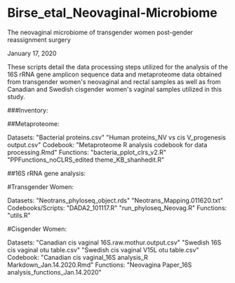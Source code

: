 # Birse_etal_Neovaginal-Microbiome
The neovaginal microbiome of transgender women post-gender reassignment surgery

January 17, 2020

These scripts detail the data processing steps utilized for the analysis of the 16S rRNA gene amplicon sequence data and metaproteome data obtained from transgender women's neovaginal and rectal samples as well as from Canadian and Swedish cisgender women's vaginal samples utilized in this study.

###Inventory:

##Metaproteome:

Datasets: 
"Bacterial proteins.csv"
"Human proteins_NV vs cis V_progenesis output.csv"
Codebook:
"Metaproteome R analysis codebook for data processing.Rmd"
Functions: 
"bacteria_pplot_clrs_v2.R"
"PPFunctions_noCLRS_edited theme_KB_shanhedit.R"

##16S rRNA gene analysis:

#Transgender Women:

Datasets:
"Neotrans_phyloseq_object.rds"
"Neotrans_Mapping.011620.txt"
Codebooks/Scripts:
"DADA2_101117.R"
"run_phyloseq_Neovag.R"
Functions:
"utils.R"

#Cisgender Women:

Datasets:
"Canadian cis vaginal 16S.raw.mothur.output.csv"
"Swedish 16S cis vaginal otu table.csv"
"Swedish cis vaginal V15L otu table.csv"
Codebook:
"Canadian cis vaginal_16S analysis_R Markdown_Jan.14.2020.Rmd"
Functions:
"Neovagina Paper_16S analysis_functions_Jan.14.2020"

